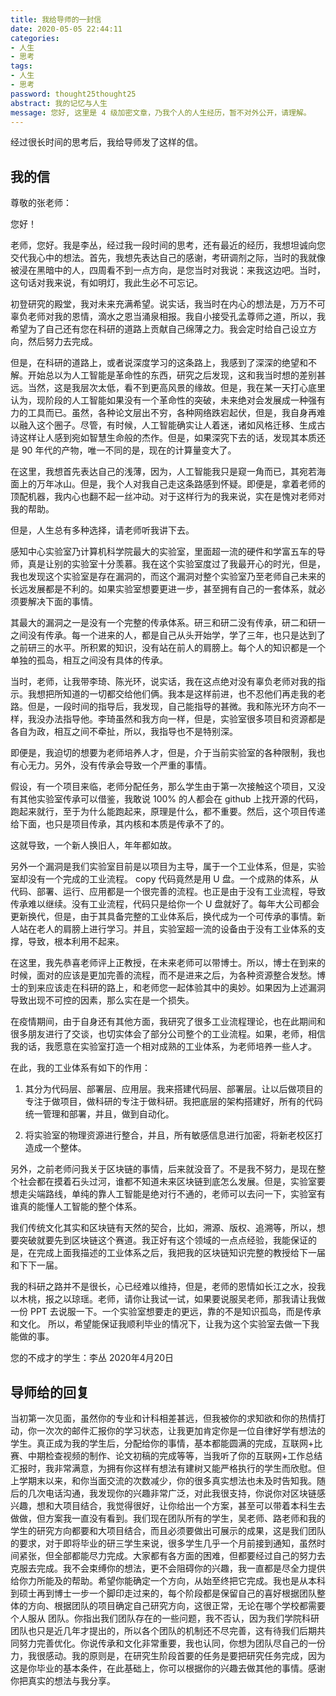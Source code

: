```yaml
---
title: 我给导师的一封信
date: 2020-05-05 22:44:11
categories:
- 人生
- 思考
tags:
- 人生
- 思考
password: thought25thought25
abstract: 我的记忆与人生
message: 您好, 这里是 4 级加密文章，乃我个人的人生经历，暂不对外公开，请理解。
---
```

经过很长时间的思考后，我给导师发了这样的信。

<!-- more -->

## 我的信

尊敬的张老师：

您好！

老师，您好。我是李丛，经过我一段时间的思考，还有最近的经历，我想坦诚向您交代我心中的想法。首先，我想先表达自己的感谢，考研调剂之际，当时的我就像被浸在黑暗中的人，四周看不到一点方向，是您当时对我说：来我这边吧。当时，这句话对我来说，有如明灯，我此生必不可忘记。

初登研究的殿堂，我对未来充满希望。说实话，我当时在内心的想法是，万万不可辜负老师对我的恩情，滴水之恩当涌泉相报。我自小接受孔孟尊师之道，所以，我希望为了自己还有您在科研的道路上贡献自己绵薄之力。我会定时给自己设立方向，然后努力去完成。

但是，在科研的道路上，或者说深度学习的这条路上，我感到了深深的绝望和不解。开始总以为人工智能是革命性的东西，研究之后发现，这和我当时想的差别甚远。当然，这是我层次太低，看不到更高风景的缘故。但是，我在某一天打心底里认为，现阶段的人工智能如果没有一个革命性的突破，未来绝对会发展成一种强有力的工具而已。虽然，各种论文层出不穷，各种网络跌宕起伏，但是，我自身再难以融入这个圈子。尽管，有时候，人工智能确实让人着迷，诸如风格迁移、生成古诗这样让人感到宛如智慧生命般的杰作。但是，如果深究下去的话，发现其本质还是 90 年代的产物，唯一不同的是，现在的计算量变大了。

在这里，我想首先表达自己的浅薄，因为，人工智能我只是窥一角而已，其宛若海面上的万年冰山。但是，我个人对我自己走这条路感到怀疑。即便是，拿着老师的顶配机器，我内心也翻不起一丝冲动。对于这样行为的我来说，实在是愧对老师对我的帮助。

但是，人生总有多种选择，请老师听我讲下去。

感知中心实验室乃计算机科学院最大的实验室，里面超一流的硬件和学富五车的导师，真是让别的实验室十分羡慕。我在这个实验室度过了我最开心的时光，但是，我也发现这个实验室是存在漏洞的，而这个漏洞对整个实验室乃至老师自己未来的长远发展都是不利的。如果实验室想要更进一步，甚至拥有自己的一套体系，就必须要解决下面的事情。

其最大的漏洞之一是没有一个完整的传承体系。研三和研二没有传承，研二和研一之间没有传承。每一个进来的人，都是自己从头开始学，学了三年，也只是达到了之前研三的水平。所积累的知识，没有站在前人的肩膀上。每个人的知识都是一个单独的孤岛，相互之间没有具体的传承。

当时，老师，让我带李琦、陈光环，说实话，我在这点绝对没有辜负老师对我的指示。我想把所知道的一切都交给他们俩。我本是这样前进，也不忍他们再走我的老路。但是，一段时间的指导后，我发现，自己能指导的甚微。我和陈光环方向不一样，我没办法指导他。李琦虽然和我方向一样，但是，实验室很多项目和资源都是各自为政，相互之间不牵扯，所以，我指导也不是特别深。

即便是，我迫切的想要为老师培养人才，但是，介于当前实验室的各种限制，我也有心无力。另外，没有传承会导致一个严重的事情。

假设，有一个项目来临，老师分配任务，那么学生由于第一次接触这个项目，又没有其他实验室传承可以借鉴，我敢说 100% 的人都会在 github 上找开源的代码，跑起来就行，至于为什么能跑起来，原理是什么，都不重要。然后，这个项目传递给下面，也只是项目传承，其内核和本质是传承不了的。

这就导致，一个新人换旧人，年年都如故。

另外一个漏洞是我们实验室目前是以项目为主导，属于一个工业体系，但是，实验室却没有一个完成的工业流程。 copy 代码竟然是用 U 盘。一个成熟的体系，从代码、部署、运行、应用都是一个很完善的流程。也正是由于没有工业流程，导致传承难以继续。没有工业流程，代码只是给你一个 U 盘就好了。每年大公司都会更新换代，但是，由于其具备完整的工业体系后，换代成为一个可传承的事情。新人站在老人的肩膀上进行学习。并且，实验室超一流的设备由于没有工业体系的支撑，导致，根本利用不起来。

在这里，我先恭喜老师评上正教授，在未来老师可以带博士。所以，博士在到来的时候，面对的应该是更加完善的流程，而不是进来之后，为各种资源整合发愁。博士的到来应该走在科研的路上，和老师您一起体验其中的奥妙。如果因为上述漏洞导致出现不可控的因素，那么实在是一个损失。

在疫情期间，由于自身还有其他方面，我研究了很多工业流程理论，也在此期间和很多朋友进行了交谈，也切实体会了部分公司整个的工业流程。如果，老师，相信我的话，我愿意在实验室打造一个相对成熟的工业体系，为老师培养一些人才。

在此，我的工业体系有如下的作用：

1. 其分为代码层、部署层、应用层。我来搭建代码层、部署层。让以后做项目的专注于做项目，做科研的专注于做科研。我把底层的架构搭建好，所有的代码统一管理和部署，并且，做到自动化。

2. 将实验室的物理资源进行整合，并且，所有敏感信息进行加密，将新老校区打造成一个整体。

另外，之前老师问我关于区块链的事情，后来就没音了。不是我不努力，是现在整个社会都在摸着石头过河，谁都不知道未来区块链到底怎么发展。但是，实验室要想走尖端路线，单纯的靠人工智能是绝对行不通的，老师可以去问一下，实验室有谁真的能懂人工智能的整个体系。

我们传统文化其实和区块链有天然的契合，比如，溯源、版权、追溯等，所以，想要突破就要先到区块链这个赛道。我正好有这个领域的一点点经验，我能保证的是，在完成上面我描述的工业体系之后，我把我的区块链知识完整的教授给下一届和下下一届。

我的科研之路并不是很长，心已经难以维持，但是，老师的恩情如长江之水，投我以木桃，报之以琼瑶。老师，请你让我试一试，如果要说服吴老师，那我请让我做一份 PPT 去说服一下。一个实验室想要走的更远，靠的不是知识孤岛，而是传承和文化。
所以，希望能保证我顺利毕业的情况下，让我为这个实验室去做一下我能做的事。

您的不成才的学生：李丛
2020年4月20日

## 导师给的回复

当初第一次见面，虽然你的专业和计科相差甚远，但我被你的求知欲和你的热情打动，你一次次的邮件汇报你的学习状态，让我更加肯定你是一位自律好学有想法的学生。真正成为我的学生后，分配给你的事情，基本都能圆满的完成，互联网+比赛、中期检查视频的制作、论文初稿的完成等等，当我听了你的互联网+工作总结汇报时，我非常满意，为拥有你这样有想法有建树又能严格执行的学生而欣慰。但上学期末以来，和你当面交流的次数减少，你的很多真实想法也未及时告知我。随后的几次电话沟通，我发现你的兴趣非常广泛，对此我很支持，你说你对区块链感兴趣，想和大项目结合，我觉得很好，让你给出一个方案，甚至可以带着本科生去做做，但方案我一直没有看到。我们现在团队所有的学生，吴老师、路老师和我的学生的研究方向都要和大项目结合，而且必须要做出可展示的成果，这是我们团队的要求，对于即将毕业的研三学生来说，很多学生几乎一个月前接到通知，虽然时间紧张，但全部都能尽力完成。大家都有各方面的困难，但都要经过自己的努力去克服去完成。我不会束缚你的想法，更不会阻碍你的兴趣，我一直都是尽全力提供给你力所能及的帮助。希望你能确定一个方向，从始至终把它完成。我也是从本科到硕士再到博士一步一个脚印走过来的，每个阶段都是保留自己的喜好根据团队整体的方向、根据团队的项目确定自己研究方向，这很正常，无论在哪个学校都需要个人服从 团队。你指出我们团队存在的一些问题，我不否认，因为我们学院科研团队也只是近几年才提出的，所以各个团队的机制还不尽完善，这有待我们后期共同努力完善优化。你说传承和文化非常重要，我也认同，你想为团队尽自己的一份力，我很感动。我的原则是，在研究生阶段首要的任务是要把研究任务完成，因为这是你毕业的基本条件，在此基础上，你可以根据你的兴趣去做其他的事情。感谢你把真实的想法与我分享。